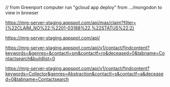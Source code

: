 
// from Greenport computer
run "gcloud app deploy" from .../mongodon
to view in browser

https://mrg-server-staging.appspot.com/api/mas/claim?filter={%22CLAIM_NO%22:%2201-03188%22,%22STATUS%22:2}

https://mrg-server-staging.appspot.com/api/



https://mrg-server-staging.appspot.com/api/v1/contact/findcontent?keywords=&genres=&contactl=sm&contactf=ro&deceased=0&tabname=Contactsearch&buildlist=0



https://mrg-server-staging.appspot.com/api/v1/contact/findcontent?keywords=Collector&genres=Abstraction&contactl=s&contactf=a&deceased=0&tabname=Contactsearch